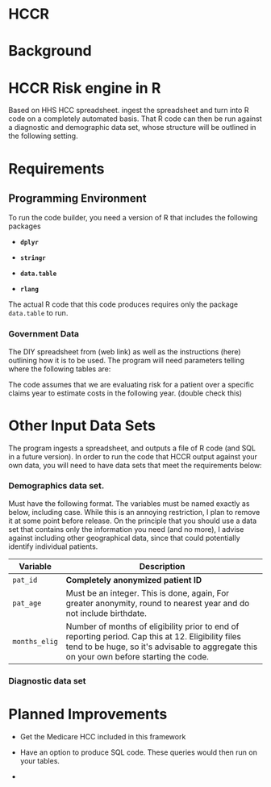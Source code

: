 # HCCR

# Background

# HCCR Risk engine in R

Based on HHS HCC spreadsheet. ingest the spreadsheet and turn into R code on a completely automated basis. That R code can then be run against a diagnostic and demographic data set, whose structure will be outlined in the following setting.

# Requirements

## Programming Environment

To run the code builder, you need a version of R that includes the following packages

-   **`dplyr`**

-   **`stringr`**

-   **`data.table`**

-   **`rlang`**

The actual R code that this code produces requires only the package `data.table` to run.

### Government Data

The DIY spreadsheet from (web link) as well as the instructions (here) outlining how it is to be used. The program will need parameters telling where the following tables are:

The code assumes that we are evaluating risk for a patient over a specific claims year to estimate costs in the following year. (double check this)

# Other Input Data Sets

The program ingests a spreadsheet, and outputs a file of R code (and SQL in a future version). In order to run the code that HCCR output against your own data, you will need to have data sets that meet the requirements below:

### Demographics data set. 

Must have the following format. The variables must be named exactly as below, including case. While this is an annoying restriction, I plan to remove it at some point before release. On the principle that you should use a data set that contains only the information you need (and no more), I advise against including other geographical data, since that could potentially identify individual patients.

| Variable      | Description                                                                                                                                                                                    |
|--------------|----------------------------------------------------------|
| `pat_id`      | **Completely anonymized patient ID**                                                                                                                                                           |
| `pat_age`     | Must be an integer. This is done, again, For greater anonymity, round to nearest year and do not include birthdate.                                                                            |
| `months_elig` | Number of months of eligibility prior to end of reporting period. Cap this at 12. Eligibility files tend to be huge, so it's advisable to aggregate this on your own before starting the code. |

### Diagnostic data set

# Planned Improvements

-   Get the Medicare HCC included in this framework

-   Have an option to produce SQL code. These queries would then run on your tables.

-   
